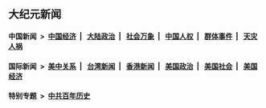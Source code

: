 ## 大纪元新闻

#### 中国新闻 &nbsp;>&nbsp; [中国经济](indexes/ncid283/README.md?05310845) &nbsp;| &nbsp; [大陆政治](indexes/ncid277/README.md?05310845) &nbsp;| &nbsp; [社会万象](indexes/ncid282/README.md?05310845) &nbsp;| &nbsp; [中国人权](indexes/ncid278/README.md?05310845) &nbsp;| &nbsp; [群体事件](indexes/ncid279/README.md?05310845) &nbsp;| &nbsp; [天灾人祸](indexes/ncid280/README.md?05310845)

#### 国际新闻 &nbsp;>&nbsp; [美中关系](indexes/nf1412576/README.md?05310845) &nbsp;| &nbsp; [台湾新闻](indexes/ncid1349361/README.md?05310845) &nbsp;| &nbsp; [香港新闻](indexes/ncid1349362/README.md?05310845) &nbsp;| &nbsp; [美国政治](indexes/ncid1078159/README.md?05310845) &nbsp;| &nbsp; [美国社会](indexes/ncid1078160/README.md?05310845) &nbsp;| &nbsp; [美国经济](indexes/ncid1078158/README.md?05310845)

#### 特别专题 &nbsp;>&nbsp; [中共百年历史](https://github.com/epoch-news/epoch-special/blob/master/README.md?05310845)  
